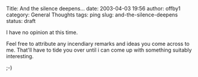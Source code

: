 Title: And the silence deepens...
date: 2003-04-03 19:56
author: offby1
category: General Thoughts
tags: ping
slug: and-the-silence-deepens
status: draft

I have no opinion at this time.

Feel free to attribute any incendiary remarks and ideas you come across to me. That\'ll have to tide you over until i can come up with something suitably interesting.

;-)
